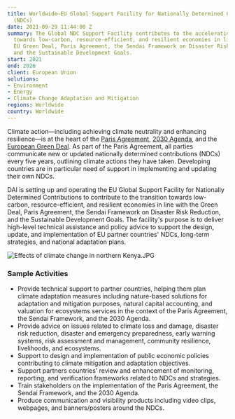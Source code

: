 ```yaml
---
title: Worldwide—EU Global Support Facility for Nationally Determined Contributions
  (NDCs)
date: 2021-09-29 11:44:00 Z
summary: The Global NDC Support Facility contributes to the acceleration of the transition
  towards low-carbon, resource-efficient, and resilient economies in line with the
  EU Green Deal, Paris Agreement, the Sendai Framework on Disaster Risk Reduction,
  and the Sustainable Development Goals.
start: 2021
end: 2026
client: European Union
solutions:
- Environment
- Energy
- Climate Change Adaptation and Mitigation
regions: Worldwide
country: Worldwide
---
```


Climate action—including achieving climate neutrality and enhancing resilience—is at the heart of the [Paris Agreement](https://unfccc.int/process-and-meetings/the-paris-agreement/the-paris-agreement), [2030 Agenda](https://www.un.org/sustainabledevelopment/climate-action/), and the [European Green Deal](https://ec.europa.eu/info/strategy/priorities-2019-2024/european-green-deal_en). As part of the Paris Agreement, all parties communicate new or updated nationally determined contributions (NDCs) every five years, outlining climate actions they have taken. Developing countries are in particular need of support in implementing and updating their own NDCs.

DAI is setting up and operating the EU Global Support Facility for Nationally Determined Contributions to contribute to the transition towards low-carbon, resource-efficient, and resilient economies in line with the Green Deal, Paris Agreement, the Sendai Framework on Disaster Risk Reduction, and the Sustainable Development Goals. The facility's purpose is to deliver high-level technical assistance and policy advice to support the design, update, and implementation of EU partner countries' NDCs, long-term strategies, and national adaptation plans.

![Effects of climate change in northern Kenya.JPG](/uploads/Effects%20of%20climate%20change%20in%20northern%20Kenya.JPG)

### Sample Activities

* Provide technical support to partner countries, helping them plan climate adaptation measures including nature-based solutions for adaptation and mitigation purposes, natural capital accounting, and valuation for ecosystems services in the context of the Paris Agreement, the Sendai Framework, and the 2030 Agenda.
* Provide advice on issues related to climate loss and damage, disaster risk reduction, disaster and emergency preparedness, early warning systems, risk assessment and management, community resilience, livelihoods, and ecosystems.
* Support to design and implementation of public economic policies contributing to climate mitigation and adaptation objectives. 
* Support partners countries’ review and enhancement of monitoring, reporting, and verification frameworks related to NDCs and strategies.
* Train stakeholders on the implementation of the Paris Agreement, the Sendai Framework, and the 2030 Agenda.
* Produce communication and visibility products including video clips, webpages, and banners/posters around the NDCs.